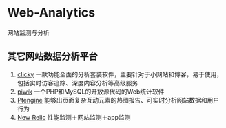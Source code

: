 # Web-Analytics
网站监测与分析

## 其它网站数据分析平台

1. [clicky](http://clicky.com/)  一款功能全面的分析套装软件，主要针对于小网站和博客，易于使用，包括实时访客追踪、深度内容分析等高级服务
2. [piwik](http://piwik.org/)  一个PHP和MySQL的开放源代码的Web统计软件
3. [Ptengine](https://www.ptengine.com/)  能够出页面复杂互动元素的热图报告、可实时分析网站数据和用户行为
4. [New Relic](https://newrelic.com/) 性能监测＋网站监测＋app监测
   
### 
